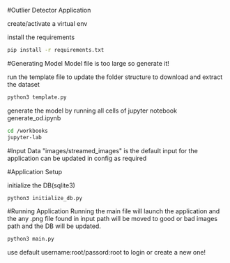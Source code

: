 #Outlier Detector Application

create/activate a virtual env

install the requirements
```bash
pip install -r requirements.txt
```

#Generating Model
Model file is too large so generate it!

run the template file to update the folder structure to download and extract the dataset
```bash
python3 template.py
```

generate the model by running all cells of jupyter notebook
generate_od.ipynb
```bash
cd /workbooks
jupyter-lab
```

#Input Data
"images/streamed_images" is the default input for the application can be updated in config as required 


#Application Setup

initialize the DB(sqlite3) 
```bash
python3 initialize_db.py
```

#Running Application
Running the main file will launch the application and the any .png file found in input path will be moved to good or bad images path and the DB will be updated.
```bash
python3 main.py
```
use default username:root/passord:root to login or create a new one!